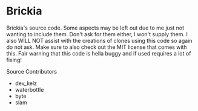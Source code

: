 # Brickia
Brickia's source code. Some aspects may be left out due to me just not wanting to include them. Don't ask for them either, I won't supply them.
I also WILL NOT assist with the creations of clones using this code so again do not ask.
Make sure to also check out the MIT license that comes with this. Fair warning that this code is hella buggy and if used requires a lot of fixing!

Source Contributors 
- dev_kelz
- waterbottle
- byte
- slam
